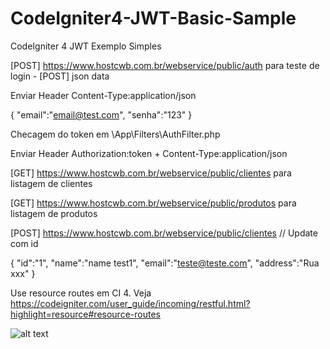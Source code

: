 # CodeIgniter4-JWT-Basic-Sample

CodeIgniter 4 JWT Exemplo Simples

[POST] https://www.hostcwb.com.br/webservice/public/auth para teste de login - [POST] json data 

Enviar Header Content-Type:application/json

{
"email":"email@test.com",
"senha":"123"
}


Checagem do token em \App\Filters\AuthFilter.php

Enviar Header Authorization:token + Content-Type:application/json

[GET] https://www.hostcwb.com.br/webservice/public/clientes para listagem de clientes

[GET] https://www.hostcwb.com.br/webservice/public/produtos para listagem de produtos

[POST] https://www.hostcwb.com.br/webservice/public/clientes // Update com id 

{
	"id":"1",
	"name":"name test1",
	"email":"teste@teste.com",
	"address":"Rua xxx"
}



Use resource routes em CI 4. Veja https://codeigniter.com/user_guide/incoming/restful.html?highlight=resource#resource-routes

![alt text](https://hostcwb.com.br/git-jwt/a1.jpg)



